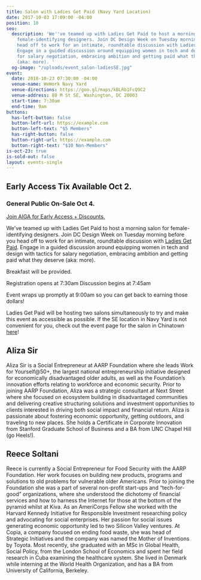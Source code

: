 ```yaml
---
title: Salon with Ladies Get Paid (Navy Yard Location)
date: 2017-10-03 17:09:00 -04:00
position: 10
seo:
  description: 'We''ve teamed up with Ladies Get Paid to host a morning salon for
    female-identifying designers. Join DC Design Week on Tuesday morning before you
    head off to work for an intimate, roundtable discussion with Ladies Get Paid.
    Engage in a guided discussion around equipping women in tech and design with tactics
    for salary negotiation, embracing ambition and getting paid what they deserve
    (aka: more). '
  og-image: "/uploads/event_salon-ladiesSE.jpg"
event:
  date: 2018-10-23 07:30:00 -04:00
  venue-name: WeWork Navy Yard
  venue-directions: https://goo.gl/maps/kBLRb1FcQ9C2
  venue-address: 80 M St SE, Washington, DC 20003
  start-time: 7:30am
  end-time: 9am
buttons:
  has-left-button: false
  button-left-url: https://example.com
  button-left-text: "$5 Members"
  has-right-button: false
  button-right-url: https://example.com
  button-right-text: "$10 Non-Members"
is-oct-23: true
is-sold-out: false
layout: events-single
---
```


## Early Access Tix Available Oct 2. 
### General Public On-Sale Oct 4.
[Join AIGA for Early Access + Discounts.](http://dc.aiga.org/membership/membership-rates/)


We've teamed up with Ladies Get Paid to host a morning salon for female-identifying designers. Join DC Design Week on Tuesday morning before you head off to work for an intimate, roundtable discussion with [Ladies Get Paid](https://www.ladiesgetpaid.com/). Engage in a guided discussion around equipping women in tech and design with tactics for salary negotiation, embracing ambition and getting paid what they deserve (aka: more). 

Breakfast will be provided. 

Registration opens at 7:30am 
Discussion begins at 7:45am

Event wraps up promptly at 9:00am so you can get back to earning those dollars! 

Ladies Get Paid will be hosting two salons simultaneously to try and make this event as accessible as possible. If the SE location in Navy Yard is not convenient for you, check out the event page for the salon in Chinatown [here](/events/salon-ladies-get-paid-chinatown.html)!

## Aliza Sir
Aliza Sir is a Social Entrepreneur at AARP Foundation where she leads Work for Yourself@50+, the largest national entrepreneurship initiative designed for economically disadvantaged older adults, as well as the Foundation’s innovation efforts relating to workforce and economic security. Prior to joining AARP Foundation, Aliza was a strategic consultant at Next Street where she focused on ecosystem building in disadvantaged communities and delivering creative structuring solutions and investment opportunities to clients interested in driving both social impact and financial return. Aliza is passionate about fostering economic opportunity, getting outdoors, and traveling to new places. She holds a Certificate in Corporate Innovation from Stanford Graduate School of Business and a BA from UNC Chapel Hill (go Heels!).

## Reece Soltani
Reece is currently a Social Entrepreneur for Food Security with the AARP Foundation. Her work focuses on building new products, programs and solutions to old problems for vulnerable older Americans. Prior to joining the Foundation she was a part of several non-profit start-ups and “tech-for-good” organizations, where she understood the dichotomy of financial services and how to harness the Internet for those at the bottom of the pyramid whilst at Kiva. As an AmeriCorps Fellow she worked with the Harvard Kennedy Initiative for Responsible Investment researching policy and advocating for social enterprises. Her passion for social issues generating economic opportunity led to two Silicon Valley ventures. At Copia, a company focused on ending food waste, she was head of Strategic Initiatives and the company was named the Mother of Inventions by Toyota. Most recently, she graduated with an MSc in Global Health, Social Policy, from the London School of Economics and spent her field research in Cuba examining the healthcare system. She lived in Denmark while interning at the World Health Organization, and has a BA from University of California, Berkeley.